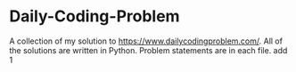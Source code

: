 # Daily-Coding-Problem
A collection of my solution to https://www.dailycodingproblem.com/.
All of the solutions are written in Python. Problem statements are in each file. add 1
